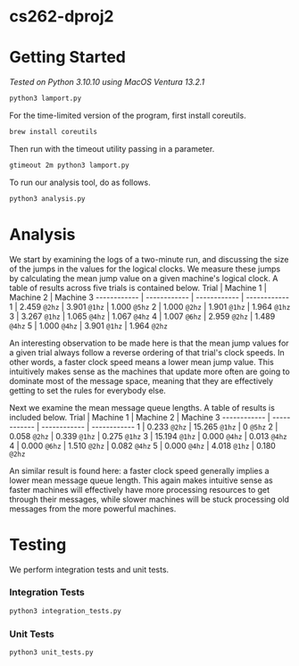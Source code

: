 # cs262-dproj2

# Getting Started
*Tested on Python 3.10.10 using MacOS Ventura 13.2.1*
```bash
python3 lamport.py
```
For the time-limited version of the program, first install coreutils.
```bash
brew install coreutils
```
Then run with the timeout utility passing in a parameter.
```bash
gtimeout 2m python3 lamport.py
```
To run our analysis tool, do as follows.
```bash
python3 analysis.py
```

# Analysis
We start by examining the logs of a two-minute run, and discussing the size of the jumps in the values for the logical clocks. We measure these jumps by calculating the mean jump value on a given machine's logical clock. A table of results across five trials is contained below.
Trial | Machine 1 | Machine 2 | Machine 3
------------ | ------------ | ------------ | ------------ 
1 | 2.459 `@2hz` | 3.901 `@1hz` | 1.000 `@5hz`
2 | 1.000 `@2hz` | 1.901 `@1hz` | 1.964 `@1hz`
3 | 3.267 `@1hz` | 1.065 `@4hz` | 1.067 `@4hz`
4 | 1.007 `@6hz` | 2.959 `@2hz` | 1.489 `@4hz`
5 | 1.000 `@4hz` | 3.901 `@1hz` | 1.964 `@2hz`

An interesting observation to be made here is that the mean jump values for a given trial always follow a reverse ordering of that trial's clock speeds. In other words, a faster clock speed means a lower mean jump value. This intuitively makes sense as the machines that update more often are going to dominate most of the message space, meaning that they are effectively getting to set the rules for everybody else.

Next we examine the mean message queue lengths. A table of results is included below.
Trial | Machine 1 | Machine 2 | Machine 3
------------ | ------------ | ------------ | ------------ 
1 | 0.233 `@2hz` | 15.265 `@1hz` | 0 `@5hz`
2 | 0.058 `@2hz` | 0.339 `@1hz` | 0.275 `@1hz`
3 | 15.194 `@1hz` | 0.000 `@4hz` | 0.013 `@4hz`
4 | 0.000 `@6hz` | 1.510 `@2hz` | 0.082 `@4hz`
5 | 0.000 `@4hz` | 4.018 `@1hz` | 0.180 `@2hz`

An similar result is found here: a faster clock speed generally implies a lower mean message queue length. This again makes intuitive sense as faster machines will effectively have more processing resources to get through their messages, while slower machines will be stuck processing old messages from the more powerful machines.

# Testing
We perform integration tests and unit tests.
### Integration Tests
```bash
python3 integration_tests.py
```
### Unit Tests
```bash
python3 unit_tests.py 
```

